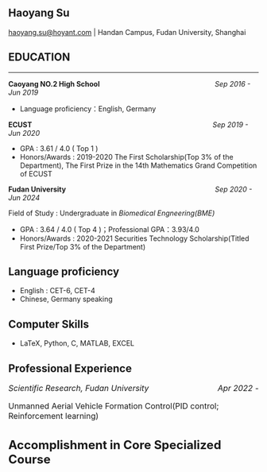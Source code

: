 ## Haoyang Su
haoyang.su@hoyant.com | Handan Campus, Fudan University, Shanghai

## EDUCATION
---
 <strong>Caoyang NO.2 High School</strong> &emsp;&emsp;&emsp;&emsp;&emsp;&emsp;&emsp;&emsp;&emsp;&emsp;&emsp;&emsp;&emsp;&emsp;&emsp;&emsp; <em>Sep 2016 - Jun 2019</em> 
  
  - Language proficiency：English, Germany

 <strong>ECUST </strong>  &emsp;&emsp;&emsp;&emsp;&emsp;&emsp;&emsp;&emsp;&nbsp;&thinsp;&emsp;&emsp;&emsp;&emsp;&emsp;&emsp;&emsp;&emsp;&emsp;&emsp;&emsp;&emsp;&emsp;&emsp;&emsp;&emsp;&emsp;  <em>Sep 2019 - Jun 2020</em>
  
- GPA : 3.61 / 4.0 ( Top 1 ) 
- Honors/Awards : 2019-2020 The First Scholarship(Top 3% of the Department), The First Prize in the 14th Mathematics Grand Competition of ECUST

 <strong>Fudan University </strong>  &emsp;&emsp;&emsp;&emsp;&emsp;&nbsp;&nbsp;&thinsp;&thinsp;&emsp;&emsp;&emsp;&emsp;&emsp;&emsp;&emsp;&emsp;&emsp;&emsp;&emsp;&emsp;&emsp;&emsp;&emsp; <em>Sep 2020 - Jun 2024</em> 
  
Field of Study : Undergraduate in *Biomedical Engneering(BME)*
  
- GPA : 3.64 / 4.0 ( Top 4 )；Professional GPA：3.93/4.0 
- Honors/Awards : 2020-2021 Securities Technology Scholarship(Titled First Prize/Top 3% of the Department)
  
## Language proficiency
  - English : CET-6, CET-4
  - Chinese, Germany speaking

## Computer Skills
  - LaTeX, Python, C, MATLAB, EXCEL
  
## Professional Experience
  <div style="font-size:16px"><span style="float:right"> <em>Apr 2022 - </em> </span><font size="3"> <em>Scientific Research, Fudan University</em></div>
  
Unmanned Aerial Vehicle Formation Control(PID control; Reinforcement learning)

## Accomplishment in Core Specialized Course
